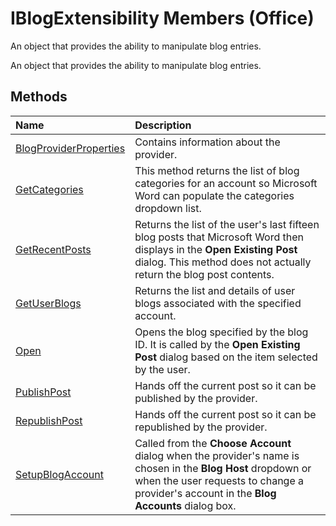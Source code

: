 
# IBlogExtensibility Members (Office)
An object that provides the ability to manipulate blog entries.

An object that provides the ability to manipulate blog entries.


## Methods



|**Name**|**Description**|
|:-----|:-----|
|[BlogProviderProperties](87e3d826-6c18-96e7-30dc-218d136b56dd.md)|Contains information about the provider.|
|[GetCategories](f263594c-db27-86bd-8597-35a3148a5ea7.md)|This method returns the list of blog categories for an account so Microsoft Word can populate the categories dropdown list.|
|[GetRecentPosts](460cb59e-c025-8a80-1cdc-99a9c58ec4c0.md)|Returns the list of the user's last fifteen blog posts that Microsoft Word then displays in the  **Open Existing Post** dialog. This method does not actually return the blog post contents.|
|[GetUserBlogs](00e76f3d-59f2-8580-6f7e-6df8fe51d345.md)|Returns the list and details of user blogs associated with the specified account.|
|[Open](34bae5c9-cc29-b1b8-746b-bc2630cf8bc0.md)|Opens the blog specified by the blog ID. It is called by the  **Open Existing Post** dialog based on the item selected by the user.|
|[PublishPost](71d2907f-f64e-f318-7f10-095d9a004f03.md)|Hands off the current post so it can be published by the provider.|
|[RepublishPost](1e701746-f63b-68a3-6a5c-75b78942d380.md)|Hands off the current post so it can be republished by the provider.|
|[SetupBlogAccount](98082a55-3e67-7181-2c7d-2c6979c89ab2.md)|Called from the  **Choose Account** dialog when the provider's name is chosen in the **Blog Host** dropdown or when the user requests to change a provider's account in the **Blog Accounts** dialog box.|
